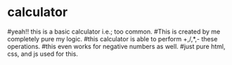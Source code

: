 ﻿# calculator
 #yeah!! this is a basic calculator i.e.; too common.
 #This is created by me completely pure my logic.
 #this calculator is able to perform +,/,*,- these operations.
 #this even works for negative numbers as well.
 #just pure html, css, and js used for this.
 

